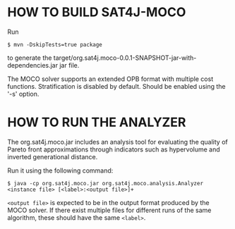 # HOW TO BUILD SAT4J-MOCO

Run

```
$ mvn -DskipTests=true package
```

to generate the target/org.sat4j.moco-0.0.1-SNAPSHOT-jar-with-dependencies.jar jar file.

The MOCO solver supports an extended OPB format with multiple cost functions.
Stratification is disabled by default. Should be enabled using the '-s' option.

# HOW TO RUN THE ANALYZER

The org.sat4j.moco.jar includes an analysis tool for evaluating the quality of Pareto front approximations
through indicators such as hypervolume and inverted generational distance.

Run it using the following command:

```
$ java -cp org.sat4j.moco.jar org.sat4j.moco.analysis.Analyzer <instance file> [<label>:<output file>]+
```

`<output file>` is expected to be in the output format produced by the MOCO solver.
If there exist multiple files for different runs of the same algorithm, these should have the same `<label>`.